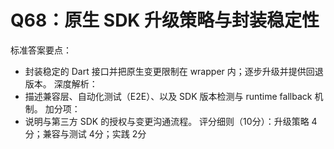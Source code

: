 # Q68：原生 SDK 升级策略与封装稳定性

标准答案要点：
- 封装稳定的 Dart 接口并把原生变更限制在 wrapper 内；逐步升级并提供回退版本。
深度解析：
- 描述兼容层、自动化测试（E2E）、以及 SDK 版本检测与 runtime fallback 机制。
加分项：
- 说明与第三方 SDK 的授权与变更沟通流程。
评分细则（10分）：升级策略 4分；兼容与测试 4分；实践 2分
